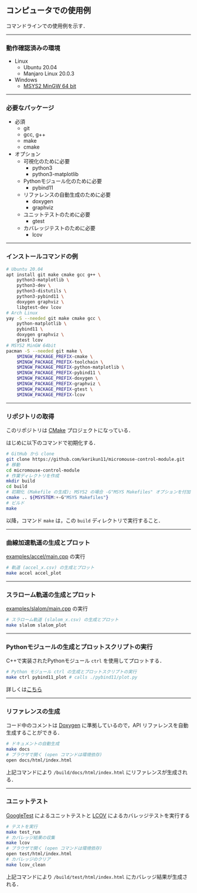 ## コンピュータでの使用例

コマンドラインでの使用例を示す．

--------------------------------------------------------------------------------

### 動作確認済みの環境

- Linux
  - Ubuntu 20.04
  - Manjaro Linux 20.0.3
- Windows
  - [MSYS2 MinGW 64 bit](https://www.msys2.org/)

--------------------------------------------------------------------------------

### 必要なパッケージ

- 必須
  - git
  - gcc, g++
  - make
  - cmake
- オプション
  - 可視化のために必要
    - python3
    - python3-matplotlib
  - Pythonモジュール化のために必要
    - pybind11
  - リファレンスの自動生成のために必要
    - doxygen
    - graphviz
  - ユニットテストのために必要
    - gtest
  - カバレッジテストのために必要
    - lcov

--------------------------------------------------------------------------------

### インストールコマンドの例

```sh
# Ubuntu 20.04
apt install git make cmake gcc g++ \
    python3-matplotlib \
    python3-dev \
    python3-distutils \
    python3-pybind11 \
    doxygen graphviz \
    libgtest-dev lcov
# Arch Linux
yay -S --needed git make cmake gcc \
    python-matplotlib \
    pybind11 \
    doxygen graphviz \
    gtest lcov
# MSYS2 MinGW 64bit
pacman -S --needed git make \
    $MINGW_PACKAGE_PREFIX-cmake \
    $MINGW_PACKAGE_PREFIX-toolchain \
    $MINGW_PACKAGE_PREFIX-python-matplotlib \
    $MINGW_PACKAGE_PREFIX-pybind11 \
    $MINGW_PACKAGE_PREFIX-doxygen \
    $MINGW_PACKAGE_PREFIX-graphviz \
    $MINGW_PACKAGE_PREFIX-gtest \
    $MINGW_PACKAGE_PREFIX-lcov
```

--------------------------------------------------------------------------------

### リポジトリの取得

このリポジトリは [CMake](https://cmake.org/) プロジェクトになっている．

はじめに以下のコマンドで初期化する．

```sh
# GitHub から clone
git clone https://github.com/kerikun11/micromouse-control-module.git
# 移動
cd micromouse-control-module
# 作業ディレクトリを作成
mkdir build
cd build
# 初期化 (Makefile の生成); MSYS2 の場合 -G"MSYS Makefiles" オプションを付加
cmake .. ${MSYSTEM:+-G"MSYS Makefiles"}
# ビルド
make
```

以降，コマンド `make` は，この `build` ディレクトリで実行すること．

--------------------------------------------------------------------------------

### 曲線加速軌道の生成とプロット

[examples/accel/main.cpp](/examples/accel/main.cpp) の実行

```sh
# 軌道 (accel_x.csv) の生成とプロット
make accel accel_plot
```

--------------------------------------------------------------------------------

### スラローム軌道の生成とプロット

[examples/slalom/main.cpp](/examples/slalom/main.cpp) の実行

```sh
# スラローム軌道 (slalom_x.csv) の生成とプロット
make slalom slalom_plot
```

--------------------------------------------------------------------------------

### Pythonモジュールの生成とプロットスクリプトの実行

C++で実装されたPythonモジュール `ctrl` を使用してプロットする．

```sh
# Python モジュール ctrl の生成とプロットスクリプトの実行
make ctrl pybind11_plot # calls ./pybind11/plot.py
```

詳しくは[こちら](/pybind11)

--------------------------------------------------------------------------------

### リファレンスの生成

コード中のコメントは [Doxygen](http://www.doxygen.jp/) に準拠しているので，API リファレンスを自動生成することができる．

```sh
# ドキュメントの自動生成
make docs
# ブラウザで開く (open コマンドは環境依存)
open docs/html/index.html
```

上記コマンドにより `/build/docs/html/index.html` にリファレンスが生成される．

--------------------------------------------------------------------------------

### ユニットテスト

[GoogleTest](https://github.com/google/googletest) によるユニットテストと [LCOV](https://github.com/linux-test-project/lcov) によるカバレッジテストを実行する

```sh
# テストを実行
make test_run
# カバレッジ結果の収集
make lcov
# ブラウザで開く (open コマンドは環境依存)
open test/html/index.html
# カバレッジのクリア
make lcov_clean
```

上記コマンドにより `/build/test/html/index.html` にカバレッジ結果が生成される．
